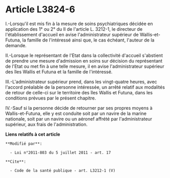 # Article L3824-6

I.-Lorsqu'il est mis fin à la mesure de soins psychiatriques décidée en application des 1° ou 2° du II de l'article L.
3212-1, le directeur de l'établissement d'accueil en avise l'administrateur supérieur de Wallis-et-Futuna, la famille de
l'intéressé ainsi que, le cas échéant, l'auteur de la demande. 

II.-Lorsque le représentant de l'Etat dans la collectivité d'accueil s'abstient de prendre une mesure d'admission en soins
sur décision du représentant de l'Etat ou met fin à une telle mesure, il en avise l'administrateur supérieur des îles Wallis
et Futuna et la famille de l'intéressé. 

III.-L'administrateur supérieur prend, dans les vingt-quatre heures, avec l'accord préalable de la personne intéressée, un
arrêté relatif aux modalités de retour de celle-ci sur le territoire des îles Wallis et Futuna, dans les conditions prévues
par le présent chapitre. 

IV.-Sauf si la personne décide de retourner par ses propres moyens à Wallis-et-Futuna, elle y est conduite soit par un navire
de la marine nationale, soit par un navire ou un aéronef affrété par l'administrateur supérieur, aux frais de
l'administration.

**Liens relatifs à cet article**

	**Modifié par**:

	  - Loi n°2011-803 du 5 juillet 2011 - art. 17

	**Cite**:

	  - Code de la santé publique - art. L3212-1 (V)
